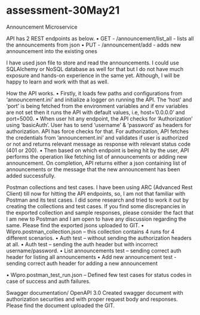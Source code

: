# assessment-30May21
Announcement Microservice

API has 2 REST endpoints as below.
•	GET - /announcement/list_all - lists all the announcements from json
•	PUT - /announcement/add - adds new announcement into the existing ones

I have used json file to store and read the announcements. I could use SQLAlchemy or NoSQL database as well for that but I do not have much exposure and hands-on experience in the same yet. Although, I will be happy to learn and work with that as well. 

How the API works.
•	Firstly, it loads few paths and configurations from ‘announcement.ini’ and initialize a logger on running the API. The ‘host’ and ‘port’ is being fetched from the environment variables and if env variables are not set then it runs the API with default values, i.e, host=’0.0.0.0’ and port=5000.
•	When user hit any endpoint, the API checks for ‘Authorization’ using ‘basicAuth’. User has to send ‘username’ & ‘password’ as headers for authorization. API has force checks for that. For authorization, API fetches the credentials from ’announcement.ini’ and validates if user is authorized or not and returns relevant message as response with relevant status code (401 or 200).
•	Then based on which endpoint is being hit by the user, API performs the operation like fetching list of announcements or adding new announcement. On completion, API returns either a json containing list of announcements or the message that the new announcement has been added successfully.

Postman collections and test cases.
I have been using ARC (Advanced Rest Client) till now for hitting the API endpoints, so, I am not that familiar with Postman and its test cases. I did some research and tried to work it out by creating the collections and test cases. If you find some discrepancies in the exported collection and sample responses, please consider the fact that I am new to Postman and I am open to have any discussion regarding the same. Please find the exported jsons uploaded to GIT.
•	Wipro.postman_collection.json – this collection contains 4 runs for 4 different scenarios.
•	Auth test – without sending the authorization headers at all.
•	Auth test – sending the auth header but with incorrect username/password.
•	List announcements test – sending correct auth header for listing all announcements
•	Add new announcement test - sending correct auth header for adding a new announcement

•	Wipro.postman_test_run.json – Defined few test cases for status codes in case of success and auth failures.

Swagger documentation/ OpenAPI 3.0
Created swagger document with authorization securities and with proper request body and responses. Please find the document uploaded the GIT.
